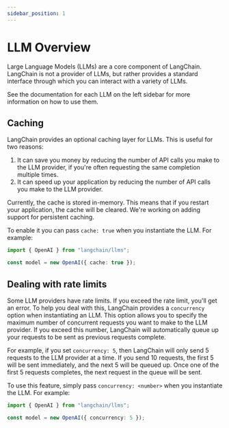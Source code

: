 ```yaml
---
sidebar_position: 1
---
```


# LLM Overview

Large Language Models (LLMs) are a core component of LangChain. LangChain is not a provider of LLMs, but rather provides a standard interface through which you can interact with a variety of LLMs.

See the documentation for each LLM on the left sidebar for more information on how to use them.

## Caching

LangChain provides an optional caching layer for LLMs. This is useful for two reasons:

1. It can save you money by reducing the number of API calls you make to the LLM provider, if you're often requesting the same completion multiple times.
2. It can speed up your application by reducing the number of API calls you make to the LLM provider.

Currently, the cache is stored in-memory. This means that if you restart your application, the cache will be cleared. We're working on adding support for persistent caching.

To enable it you can pass `cache: true` when you instantiate the LLM. For example:

```typescript
import { OpenAI } from "langchain/llms";

const model = new OpenAI({ cache: true });
```

## Dealing with rate limits

Some LLM providers have rate limits. If you exceed the rate limit, you'll get an error. To help you deal with this, LangChain provides a `concurrency` option when instantiating an LLM. This option allows you to specify the maximum number of concurrent requests you want to make to the LLM provider. If you exceed this number, LangChain will automatically queue up your requests to be sent as previous requests complete.

For example, if you set `concurrency: 5`, then LangChain will only send 5 requests to the LLM provider at a time. If you send 10 requests, the first 5 will be sent immediately, and the next 5 will be queued up. Once one of the first 5 requests completes, the next request in the queue will be sent.

To use this feature, simply pass `concurrency: <number>` when you instantiate the LLM. For example:

```typescript
import { OpenAI } from "langchain/llms";

const model = new OpenAI({ concurrency: 5 });
```
